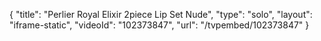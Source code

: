 {
    "title": "Perlier Royal Elixir 2piece Lip Set  Nude",
    "type": "solo",
    "layout": "iframe-static",
    "videoId": "102373847",
    "url": "\/tvpembed\/102373847"
}